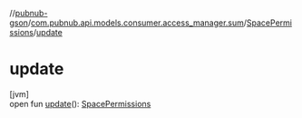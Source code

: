 //[pubnub-gson](../../../index.md)/[com.pubnub.api.models.consumer.access_manager.sum](../index.md)/[SpacePermissions](index.md)/[update](update.md)

# update

[jvm]\
open fun [update](update.md)(): [SpacePermissions](index.md)

